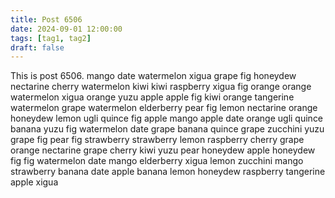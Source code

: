 ```yaml
---
title: Post 6506
date: 2024-09-01 12:00:00
tags: [tag1, tag2]
draft: false
---
```

This is post 6506.
mango
date
watermelon
xigua
grape
fig
honeydew
nectarine
cherry
watermelon
kiwi
kiwi
raspberry
xigua
fig
orange
orange
watermelon
xigua
orange
yuzu
apple
apple
fig
kiwi
orange
tangerine
watermelon
grape
watermelon
elderberry
pear
fig
lemon
nectarine
orange
honeydew
lemon
ugli
quince
fig
apple
mango
apple
date
orange
ugli
quince
banana
yuzu
fig
watermelon
date
grape
banana
quince
grape
zucchini
yuzu
grape
fig
pear
fig
strawberry
strawberry
lemon
raspberry
cherry
grape
orange
nectarine
grape
cherry
kiwi
yuzu
pear
honeydew
apple
honeydew
fig
fig
watermelon
date
mango
elderberry
xigua
lemon
zucchini
mango
strawberry
banana
date
apple
banana
lemon
honeydew
raspberry
tangerine
apple
xigua
